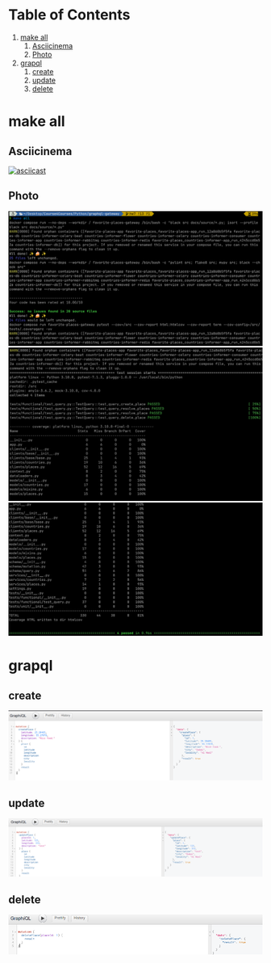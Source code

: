 
# Table of Contents

1.  [make all](#org29b3c87)
    1.  [Asciicinema](#org45d3dbf)
    2.  [Photo](#orge76d9b9)
2.  [grapql](#org762d4cc)
    1.  [create](#org55928f0)
    2.  [update](#org15cccc8)
    3.  [delete](#orgac29540)



<a id="org29b3c87"></a>

# make all


<a id="org45d3dbf"></a>

## Asciicinema

[![asciicast](https://asciinema.org/a/568143.svg)](https://asciinema.org/a/568143)


<a id="orge76d9b9"></a>

## Photo

![img](docs/img/make_all1.png)
![img](docs/img/make_all2.png)
![img](docs/img/make_all3.png)


<a id="org762d4cc"></a>

# grapql


<a id="org55928f0"></a>

## create

![img](docs/img/create.png)


<a id="org15cccc8"></a>

## update

![img](docs/img/update.png)


<a id="orgac29540"></a>

## delete

![img](docs/img/delete.png)

